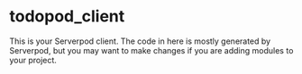 # todopod_client

This is your Serverpod client. The code in here is mostly generated by
Serverpod, but you may want to make changes if you are adding modules to your
project.
